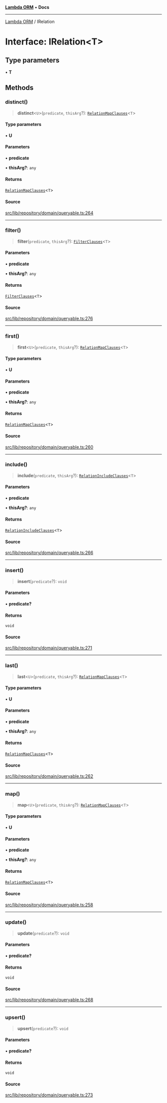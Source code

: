 [**Lambda ORM**](../README.md) • **Docs**

***

[Lambda ORM](../README.md) / IRelation

# Interface: IRelation\<T\>

## Type parameters

• **T**

## Methods

### distinct()

> **distinct**\<`U`\>(`predicate`, `thisArg`?): [`RelationMapClauses`](RelationMapClauses.md)\<`T`\>

#### Type parameters

• **U**

#### Parameters

• **predicate**

• **thisArg?**: `any`

#### Returns

[`RelationMapClauses`](RelationMapClauses.md)\<`T`\>

#### Source

[src/lib/repository/domain/queryable.ts:264](https://github.com/lambda-orm/lambdaorm-base/blob/369fa6c47dfcaa18334efd22efe5cc76c83a011a/src/lib/repository/domain/queryable.ts#L264)

***

### filter()

> **filter**(`predicate`, `thisArg`?): [`FilterClauses`](../classes/FilterClauses.md)\<`T`\>

#### Parameters

• **predicate**

• **thisArg?**: `any`

#### Returns

[`FilterClauses`](../classes/FilterClauses.md)\<`T`\>

#### Source

[src/lib/repository/domain/queryable.ts:276](https://github.com/lambda-orm/lambdaorm-base/blob/369fa6c47dfcaa18334efd22efe5cc76c83a011a/src/lib/repository/domain/queryable.ts#L276)

***

### first()

> **first**\<`U`\>(`predicate`, `thisArg`?): [`RelationMapClauses`](RelationMapClauses.md)\<`T`\>

#### Type parameters

• **U**

#### Parameters

• **predicate**

• **thisArg?**: `any`

#### Returns

[`RelationMapClauses`](RelationMapClauses.md)\<`T`\>

#### Source

[src/lib/repository/domain/queryable.ts:260](https://github.com/lambda-orm/lambdaorm-base/blob/369fa6c47dfcaa18334efd22efe5cc76c83a011a/src/lib/repository/domain/queryable.ts#L260)

***

### include()

> **include**(`predicate`, `thisArg`?): [`RelationIncludeClauses`](RelationIncludeClauses.md)\<`T`\>

#### Parameters

• **predicate**

• **thisArg?**: `any`

#### Returns

[`RelationIncludeClauses`](RelationIncludeClauses.md)\<`T`\>

#### Source

[src/lib/repository/domain/queryable.ts:266](https://github.com/lambda-orm/lambdaorm-base/blob/369fa6c47dfcaa18334efd22efe5cc76c83a011a/src/lib/repository/domain/queryable.ts#L266)

***

### insert()

> **insert**(`predicate`?): `void`

#### Parameters

• **predicate?**

#### Returns

`void`

#### Source

[src/lib/repository/domain/queryable.ts:271](https://github.com/lambda-orm/lambdaorm-base/blob/369fa6c47dfcaa18334efd22efe5cc76c83a011a/src/lib/repository/domain/queryable.ts#L271)

***

### last()

> **last**\<`U`\>(`predicate`, `thisArg`?): [`RelationMapClauses`](RelationMapClauses.md)\<`T`\>

#### Type parameters

• **U**

#### Parameters

• **predicate**

• **thisArg?**: `any`

#### Returns

[`RelationMapClauses`](RelationMapClauses.md)\<`T`\>

#### Source

[src/lib/repository/domain/queryable.ts:262](https://github.com/lambda-orm/lambdaorm-base/blob/369fa6c47dfcaa18334efd22efe5cc76c83a011a/src/lib/repository/domain/queryable.ts#L262)

***

### map()

> **map**\<`U`\>(`predicate`, `thisArg`?): [`RelationMapClauses`](RelationMapClauses.md)\<`T`\>

#### Type parameters

• **U**

#### Parameters

• **predicate**

• **thisArg?**: `any`

#### Returns

[`RelationMapClauses`](RelationMapClauses.md)\<`T`\>

#### Source

[src/lib/repository/domain/queryable.ts:258](https://github.com/lambda-orm/lambdaorm-base/blob/369fa6c47dfcaa18334efd22efe5cc76c83a011a/src/lib/repository/domain/queryable.ts#L258)

***

### update()

> **update**(`predicate`?): `void`

#### Parameters

• **predicate?**

#### Returns

`void`

#### Source

[src/lib/repository/domain/queryable.ts:268](https://github.com/lambda-orm/lambdaorm-base/blob/369fa6c47dfcaa18334efd22efe5cc76c83a011a/src/lib/repository/domain/queryable.ts#L268)

***

### upsert()

> **upsert**(`predicate`?): `void`

#### Parameters

• **predicate?**

#### Returns

`void`

#### Source

[src/lib/repository/domain/queryable.ts:273](https://github.com/lambda-orm/lambdaorm-base/blob/369fa6c47dfcaa18334efd22efe5cc76c83a011a/src/lib/repository/domain/queryable.ts#L273)
